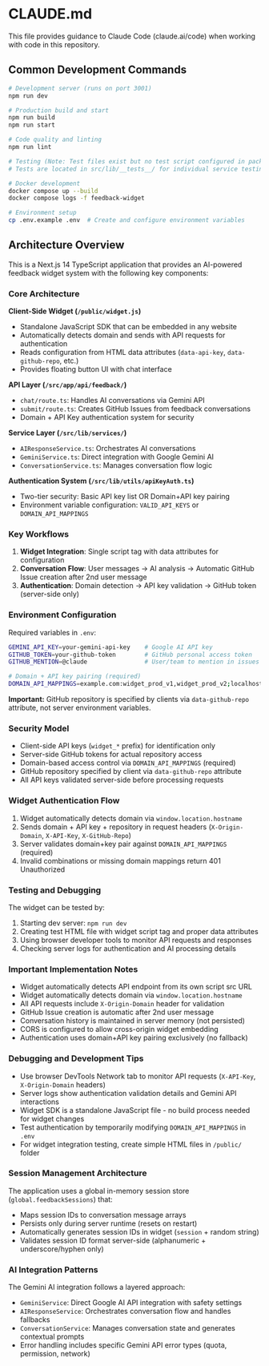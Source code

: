 # CLAUDE.md

This file provides guidance to Claude Code (claude.ai/code) when working with code in this repository.

## Common Development Commands

```bash
# Development server (runs on port 3001)
npm run dev

# Production build and start
npm run build
npm run start

# Code quality and linting
npm run lint

# Testing (Note: Test files exist but no test script configured in package.json)
# Tests are located in src/lib/__tests__/ for individual service testing

# Docker development
docker compose up --build
docker compose logs -f feedback-widget

# Environment setup
cp .env.example .env  # Create and configure environment variables
```

## Architecture Overview

This is a Next.js 14 TypeScript application that provides an AI-powered feedback widget system with the following key components:

### Core Architecture

**Client-Side Widget (`/public/widget.js`)**
- Standalone JavaScript SDK that can be embedded in any website
- Automatically detects domain and sends with API requests for authentication
- Reads configuration from HTML data attributes (`data-api-key`, `data-github-repo`, etc.)
- Provides floating button UI with chat interface

**API Layer (`/src/app/api/feedback/`)**
- `chat/route.ts`: Handles AI conversations via Gemini API
- `submit/route.ts`: Creates GitHub Issues from feedback conversations
- Domain + API Key authentication system for security

**Service Layer (`/src/lib/services/`)**
- `AIResponseService.ts`: Orchestrates AI conversations
- `GeminiService.ts`: Direct integration with Google Gemini AI
- `ConversationService.ts`: Manages conversation flow logic

**Authentication System (`/src/lib/utils/apiKeyAuth.ts`)**
- Two-tier security: Basic API key list OR Domain+API key pairing
- Environment variable configuration: `VALID_API_KEYS` or `DOMAIN_API_MAPPINGS`

### Key Workflows

1. **Widget Integration**: Single script tag with data attributes for configuration
2. **Conversation Flow**: User messages → AI analysis → Automatic GitHub Issue creation after 2nd user message
3. **Authentication**: Domain detection → API key validation → GitHub token (server-side only)

### Environment Configuration

Required variables in `.env`:
```bash
GEMINI_API_KEY=your-gemini-api-key    # Google AI API key
GITHUB_TOKEN=your-github-token        # GitHub personal access token
GITHUB_MENTION=@claude                # User/team to mention in issues

# Domain + API key pairing (required)
DOMAIN_API_MAPPINGS=example.com:widget_prod_v1,widget_prod_v2;localhost:widget_dev;app.company.com:widget_company
```

**Important:** GitHub repository is specified by clients via `data-github-repo` attribute, not server environment variables.

### Security Model

- Client-side API keys (`widget_*` prefix) for identification only
- Server-side GitHub tokens for actual repository access
- Domain-based access control via `DOMAIN_API_MAPPINGS` (required)
- GitHub repository specified by client via `data-github-repo` attribute
- All API keys validated server-side before processing requests

### Widget Authentication Flow

1. Widget automatically detects domain via `window.location.hostname`
2. Sends domain + API key + repository in request headers (`X-Origin-Domain`, `X-API-Key`, `X-GitHub-Repo`)
3. Server validates domain+key pair against `DOMAIN_API_MAPPINGS` (required)
4. Invalid combinations or missing domain mappings return 401 Unauthorized

### Testing and Debugging

The widget can be tested by:
1. Starting dev server: `npm run dev`
2. Creating test HTML file with widget script tag and proper data attributes
3. Using browser developer tools to monitor API requests and responses
4. Checking server logs for authentication and AI processing details

### Important Implementation Notes

- Widget automatically detects API endpoint from its own script src URL
- Widget automatically detects domain via `window.location.hostname`
- All API requests include `X-Origin-Domain` header for validation
- GitHub Issue creation is automatic after 2nd user message
- Conversation history is maintained in server memory (not persisted)
- CORS is configured to allow cross-origin widget embedding
- Authentication uses domain+API key pairing exclusively (no fallback)

### Debugging and Development Tips

- Use browser DevTools Network tab to monitor API requests (`X-API-Key`, `X-Origin-Domain` headers)
- Server logs show authentication validation details and Gemini API interactions
- Widget SDK is a standalone JavaScript file - no build process needed for widget changes
- Test authentication by temporarily modifying `DOMAIN_API_MAPPINGS` in `.env`
- For widget integration testing, create simple HTML files in `/public/` folder

### Session Management Architecture

The application uses a global in-memory session store (`global.feedbackSessions`) that:
- Maps session IDs to conversation message arrays
- Persists only during server runtime (resets on restart)
- Automatically generates session IDs in widget (`session` + random string)
- Validates session ID format server-side (alphanumeric + underscore/hyphen only)

### AI Integration Patterns

The Gemini AI integration follows a layered approach:
- `GeminiService`: Direct Google AI API integration with safety settings
- `AIResponseService`: Orchestrates conversation flow and handles fallbacks
- `ConversationService`: Manages conversation state and generates contextual prompts
- Error handling includes specific Gemini API error types (quota, permission, network)